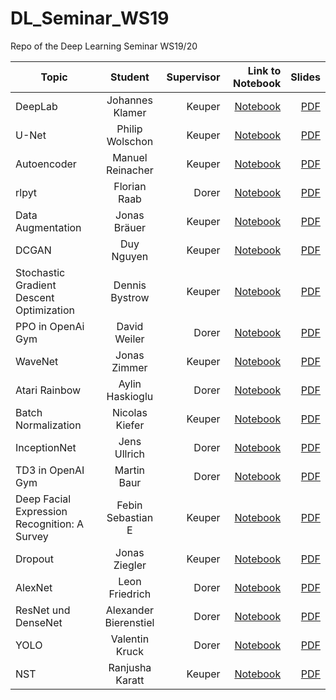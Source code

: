 # DL_Seminar_WS19
Repo of the Deep Learning Seminar WS19/20


| Topic       | Student           | Supervisor | Link to Notebook  |  Slides |
| ------------- |:-------------:| ------------:| -------------------------:| ------------:|
| DeepLab | Johannes Klamer | Keuper | [Notebook](https://github.com/KlamJ/DeepLab_V3_KL/blob/master/Klamer_U_Net.ipynb) | [PDF](https://github.com/KlamJ/DeepLab_V3_KL/blob/master/DeepLab_Kl.pdf) |
| U-Net | Philip Wolschon | Keuper | [Notebook](https://github.com/pwolscho/unet/blob/master/u_net_final.ipynb) | [PDF](https://github.com/pwolscho/unet/blob/master/U-Net%20-%20Philip%20Wolschon.pdf) |
| Autoencoder | Manuel Reinacher | Keuper | [Notebook](https://github.com/manureini/Autoencoder/blob/master/Autoencoder.py) | [PDF](https://github.com/manureini/Autoencoder/blob/master/Autoencoder.pdf) |
| rlpyt | Florian Raab | Dorer | [Notebook](https://colab.research.google.com/drive/1wdh3ipECkkgh32BjTMS9cUKfljaa-AzO) | [PDF](https://www.dropbox.com/s/fxy13t43e4lnw4s/Pr%C3%A4sentation.pdf?raw=1) |
| Data Augmentation | Jonas Bräuer | Keuper | [Notebook](https://github.com/Hexaa/dataaugmentation/blob/master/data_augmentation_on_colab.ipynb) | [PDF](https://github.com/Hexaa/dataaugmentation/blob/master/data_augmentation_jonas_braeuer_final.pdf) |
| DCGAN | Duy Nguyen | Keuper | [Notebook](https://github.com/dnguyen2211/DCGAN/blob/master/DL_Seminar_DCGAN_Duy_Nguyen.ipynb) | [PDF](https://github.com/dnguyen2211/DCGAN/blob/master/DCGAN_dnguyen.pdf) |
| Stochastic Gradient Descent Optimization | Dennis Bystrow | Keuper | [Notebook](https://github.com/Dens49/seminar-deeplearning-sgd/blob/master/notebook_main.ipynb) | [PDF](https://github.com/Dens49/seminar-deeplearning-sgd/blob/master/presentation/sgd_dennis_bystrow.pdf) |
| PPO in OpenAi Gym | David Weiler | Dorer | [Notebook](https://github.com/dav-92/PPO/blob/master/PPO_OpenAI_Gym.ipynb) | [PDF](https://github.com/dav-92/PPO/blob/master/PPO_OpenAI_Gym_Slides.pdf) |
| WaveNet | Jonas Zimmer | Keuper | [Notebook](https://github.com/JonasZimmer1994/deeplearning_wavenet/blob/master/wavenet_pytorch_abgabe.ipynb) | [PDF](https://github.com/JonasZimmer1994/deeplearning_wavenet/blob/master/WaveNet_Presentation.pdf) |
| Atari Rainbow | Aylin Haskioglu | Dorer | [Notebook](https://github.com/AyHaski/DL_AtariRainbow/blob/master/Anyrl.ipynb) | [PDF](https://github.com/AyHaski/DL_AtariRainbow/blob/master/DL_AtariRainbow.pdf) |
| Batch Normalization | Nicolas Kiefer | Keuper | [Notebook](https://github.com/KieferN/Batch_Normalization/blob/master/Batch_Normalization.ipynb) | [PDF](https://github.com/KieferN/Batch_Normalization/blob/master/Batch_Normalization_Slides.pdf) |
| InceptionNet | Jens Ullrich | Dorer | [Notebook](https://github.com/jensullrich/DL-Seminar/blob/master/Seminar_DL_InceptionNet.ipynb) | [PDF](https://github.com/jensullrich/DL-Seminar/blob/master/presentation.pdf) |
| TD3 in OpenAI Gym | Martin Baur | Dorer | [Notebook](https://github.com/mrmarthy/DLSeminar/blob/master/PendulumTD3.ipynb) | [PDF](https://github.com/mrmarthy/DLSeminar/blob/master/DRFL-TD3.pdf) | 
| Deep Facial Expression Recognition: A Survey | Febin Sebastian E | Keuper | [Notebook](https://github.com/febinsebastian/Deep_Learning_Seminar_WS19_20/blob/master/DeepFER.ipynb) | [PDF](https://github.com/febinsebastian/Deep_Learning_Seminar_WS19_20/blob/master/1804.08348.pdf) | 
| Dropout | Jonas Ziegler | Keuper | [Notebook](https://github.com/iceboy910447/ALEXNET-CIFAR10/blob/master/Alexnet%20Cifar100%20Dropout.ipynb) | [PDF](https://github.com/iceboy910447/ALEXNET-CIFAR10/blob/master/Dropout.pdf) |
| AlexNet | Leon Friedrich | Dorer | [Notebook](https://github.com/MumenRaida/SeminarDeepLearningAlexNet/blob/master/seminar_deep_learning_alexnet.ipynb) | [PDF](https://github.com/MumenRaida/SeminarDeepLearningAlexNet/blob/master/Alexnet_Friedrich_Leon_Praesentation.pdf) |
| ResNet und DenseNet | Alexander Bierenstiel | Dorer | [Notebook](https://github.com/abieren/DL-Seminar-ResNet-DenseNet/blob/master/Colab-Notebook-ResNet-DenseNet.ipynb) | [PDF](https://github.com/abieren/DL-Seminar-ResNet-DenseNet/blob/master/docs/presentation/presentation%20-%20improved%20and%20extra%20slides.pdf) |
| YOLO | Valentin Kruck | Dorer | [Notebook](https://github.com/aquila357/DL-Seminar/blob/master/DL_Seminar_Object_Detection_with_YOLO.ipynb) | [PDF](https://github.com/aquila357/DL-Seminar/blob/master/YOLO_V3.pdf) |
| NST | Ranjusha Karatt | Keuper | [Notebook](https://github.com/rkaratt/NST/blob/master/Copy_of_NST.ipynb) | [PDF](https://github.com/rkaratt/NST/blob/master/NST.pdf) |
